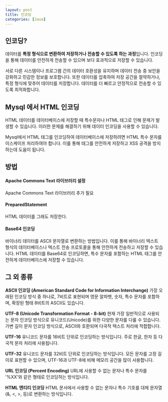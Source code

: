 ```yaml
---
layout: post
title: 인코딩
categories: [Java]
---
```


## 인코딩?
데이터를 **특정 형식으로 변환하여 저장하거나 전송할 수 있도록 하는 과정**입니다.
인코딩을 통해 데이터를 안전하게 전송할 수 있으며 보다 효과적으로 저장할 수 있습니다.

서로 다른 시스템이나 프로그램 간의 데이터 호환성을 유지하며 데이터 전송 중 보안을 강화하고 민감한 정보를 보호합니다.
또한 데이터를 압축하여 저장 공간을 절약하거나, 특정 형식에 맞추어 데이터를 저장합니다.
데이터를 더 빠르고 안정적으로 전송할 수 있도록 최적화합니다.
 

## Mysql 에서 HTML 인코딩
HTML 데이터를 데이터베이스에 저장할 때 특수문자나 HTML 태그로 인해 문제가 발생할 수 있습니다.
이러한 문제를 해결하기 위해 데이터 인코딩을 사용할 수 있습니다.

Mysql에서 HTML 태그를 인코딩하여 데이터베이스에 저장하려면 HTML 특수 문자를 이스케이프 처리하여야 합니다.
이를 통해 태그를 안전하게 저장하고 XSS 공격을 방지하는데 도움이 됩니다.


## 방법

#### Apache Commons Text 라이브러리 설정
Apache Commons Text 라이브러리 추가 필요
<script src="https://gist.github.com/byunyourim/a2abf1e3407b03227f2f92352fad79ca.js"></script>

#### PreparedStatement
HTML 데이터를 그래도 저장한다.

#### Base64 인코딩
바이너리 데이터를 ASCII 문자열로 변환하는 방법입니다. 이를 통해 바이너리 텍스트 형식의 데이터베이스나
텍스트 전송 프로토콜을 통해 안전하게 전송하고 저장할 수 있습니다.
HTML 데이터를 Base64로 인코딩하면, 특수 문자를 포함하는 HTML 태그를 안전하게 데이터베이스에 저장할 수 있습니다.
<script src="https://gist.github.com/byunyourim/1fa777e2bd9137e9c59b37f7b0b7d269.js"></script>


## 그 외 종류
**ASCII 인코딩 (American Standard Code for Information Interchange)**
가장 오래된 인코딩 방식 중 하나로, 7비트로 표현되며 영문 알파벳, 숫자, 특수 문자를 포함하며, 
확장된 형태 8비트의 ASCII도 있습니다.

**UTF-8 (Unicode Transformation Format - 8-bit)**
현재 가장 일반적으로 사용되는 문자 인코딩 방식으로 유니코드(Unicode)를 위한 다양한 문자를 다룰 수 있습니다. 
가변 길이 문자 인코딩 방식으로, ASCII와 호환되며 다국적 텍스트 처리에 적합합니다.

**UTF-16**
유니코드 문자를 16비트 단위로 인코딩하는 방식입니다. 
주로 한글, 한자 등 다국적 문자 처리에 사용됩니다.

**UTF-32**
유니코드 문자를 32비트 단위로 인코딩하는 방식입니다. 
모든 문자를 고정 길이로 표현할 수 있으며, UTF-16과 UTF-8에 비해 메모리 공간을 많이 사용합니다.

**URL 인코딩 (Percent Encoding)**
URL에 사용할 수 없는 문자나 특수 문자를 '%XX'와 같은 형태로 인코딩하는 방식입니다.

**HTML 엔티티 인코딩**
HTML 문서에서 사용할 수 없는 문자나 특수 기호를 대체 문자열(&, <, >, 등)로 변환하는 방식입니다.


